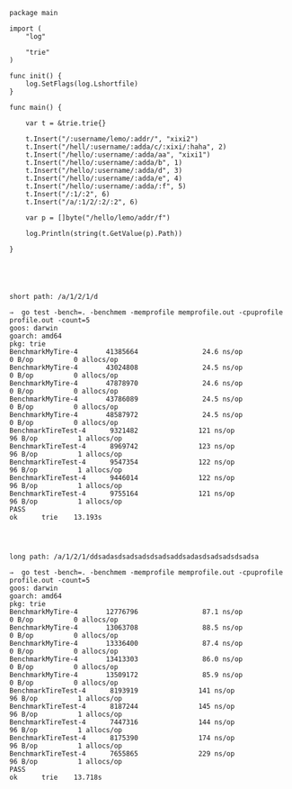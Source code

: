     package main
    
    import (
    	"log"
    	
    	"trie"
    )
    
    func init() {
    	log.SetFlags(log.Lshortfile)
    }
    
    func main() {
    	
    	var t = &trie.trie{}
    	
    	t.Insert("/:username/lemo/:addr/", "xixi2")
    	t.Insert("/hell/:username/:adda/c/:xixi/:haha", 2)
    	t.Insert("/hello/:username/:adda/aa", "xixi1")
    	t.Insert("/hello/:username/:adda/b", 1)
    	t.Insert("/hello/:username/:adda/d", 3)
    	t.Insert("/hello/:username/:adda/e", 4)
    	t.Insert("/hello/:username/:adda/:f", 5)
    	t.Insert("/:1/:2", 6)
    	t.Insert("/a/:1/2/:2/:2", 6)
    	
    	var p = []byte("/hello/lemo/addr/f")
    	
    	log.Println(string(t.GetValue(p).Path))
    	
    }
    
    
    
    
    
    short path: /a/1/2/1/d
    
    ⇒  go test -bench=. -benchmem -memprofile memprofile.out -cpuprofile profile.out -count=5
    goos: darwin
    goarch: amd64
    pkg: trie
    BenchmarkMyTire-4       41385664                24.6 ns/op             0 B/op          0 allocs/op
    BenchmarkMyTire-4       43024808                24.5 ns/op             0 B/op          0 allocs/op
    BenchmarkMyTire-4       47878970                24.6 ns/op             0 B/op          0 allocs/op
    BenchmarkMyTire-4       43786089                24.5 ns/op             0 B/op          0 allocs/op
    BenchmarkMyTire-4       48587972                24.5 ns/op             0 B/op          0 allocs/op
    BenchmarkTireTest-4      9321482               121 ns/op              96 B/op          1 allocs/op
    BenchmarkTireTest-4      8969742               123 ns/op              96 B/op          1 allocs/op
    BenchmarkTireTest-4      9547354               122 ns/op              96 B/op          1 allocs/op
    BenchmarkTireTest-4      9446014               122 ns/op              96 B/op          1 allocs/op
    BenchmarkTireTest-4      9755164               121 ns/op              96 B/op          1 allocs/op
    PASS
    ok      trie    13.193s
    
    
    
    
    long path: /a/1/2/1/ddsadasdsadsadsdsadsaddsadasdsadsadsdsadsa
    
    ⇒  go test -bench=. -benchmem -memprofile memprofile.out -cpuprofile profile.out -count=5
    goos: darwin
    goarch: amd64
    pkg: trie
    BenchmarkMyTire-4       12776796                87.1 ns/op             0 B/op          0 allocs/op
    BenchmarkMyTire-4       13063708                88.5 ns/op             0 B/op          0 allocs/op
    BenchmarkMyTire-4       13336400                87.4 ns/op             0 B/op          0 allocs/op
    BenchmarkMyTire-4       13413303                86.0 ns/op             0 B/op          0 allocs/op
    BenchmarkMyTire-4       13509172                85.9 ns/op             0 B/op          0 allocs/op
    BenchmarkTireTest-4      8193919               141 ns/op              96 B/op          1 allocs/op
    BenchmarkTireTest-4      8187244               145 ns/op              96 B/op          1 allocs/op
    BenchmarkTireTest-4      7447316               144 ns/op              96 B/op          1 allocs/op
    BenchmarkTireTest-4      8175390               174 ns/op              96 B/op          1 allocs/op
    BenchmarkTireTest-4      7655865               229 ns/op              96 B/op          1 allocs/op
    PASS
    ok      trie    13.718s

